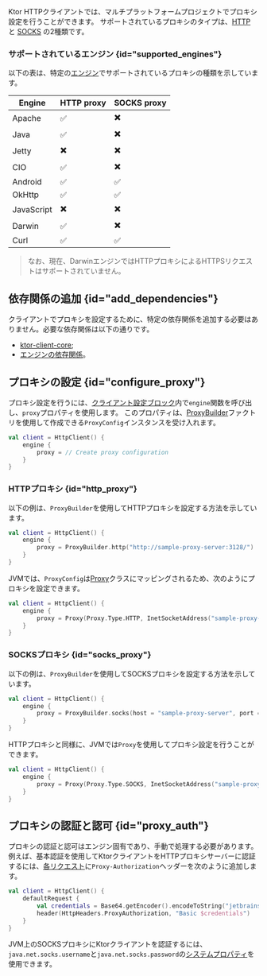 [//]: # (title: プロキシ)

<show-structure for="chapter" depth="2"/>

Ktor HTTPクライアントでは、マルチプラットフォームプロジェクトでプロキシ設定を行うことができます。
サポートされているプロキシのタイプは、[HTTP](https://en.wikipedia.org/wiki/Proxy_server#Web_proxy_servers) と [SOCKS](https://en.wikipedia.org/wiki/SOCKS) の2種類です。

### サポートされているエンジン {id="supported_engines"}

以下の表は、特定の[エンジン](client-engines.md)でサポートされているプロキシの種類を示しています。

| Engine     | HTTP proxy | SOCKS proxy |
|------------|------------|-------------|
| Apache     | ✅          |   ✖️         |
| Java       | ✅          |   ✖️         |
| Jetty      | ✖️          |   ✖️         |
| CIO        | ✅          |   ✖️         |
| Android    | ✅          |   ✅         |
| OkHttp     | ✅          |   ✅         |
| JavaScript | ✖️          |   ✖️         |
| Darwin     | ✅          |   ✖️          |
| Curl       | ✅          |   ✅         |

> なお、現在、DarwinエンジンではHTTPプロキシによるHTTPSリクエストはサポートされていません。

## 依存関係の追加 {id="add_dependencies"}

クライアントでプロキシを設定するために、特定の依存関係を追加する必要はありません。必要な依存関係は以下の通りです。
- [ktor-client-core](client-dependencies.md#client-dependency);
- [エンジンの依存関係](client-dependencies.md#engine-dependency)。

## プロキシの設定 {id="configure_proxy"}

プロキシ設定を行うには、[クライアント設定ブロック](client-create-and-configure.md#configure-client)内で`engine`関数を呼び出し、`proxy`プロパティを使用します。
このプロパティは、[ProxyBuilder](https://api.ktor.io/ktor-client-core/io.ktor.client.engine/-proxy-builder/index.html)ファクトリを使用して作成できる`ProxyConfig`インスタンスを受け入れます。

```kotlin
val client = HttpClient() {
    engine {
        proxy = // Create proxy configuration
    }
}
```

### HTTPプロキシ {id="http_proxy"}

以下の例は、`ProxyBuilder`を使用してHTTPプロキシを設定する方法を示しています。

```kotlin
val client = HttpClient() {
    engine {
        proxy = ProxyBuilder.http("http://sample-proxy-server:3128/")
    }
}
```

JVMでは、`ProxyConfig`は[Proxy](https://docs.oracle.com/javase/7/docs/api/java/lang/reflect/Proxy.html)クラスにマッピングされるため、次のようにプロキシを設定できます。

```kotlin
val client = HttpClient() {
    engine {
        proxy = Proxy(Proxy.Type.HTTP, InetSocketAddress("sample-proxy-server", 3128))
    }
}
```

### SOCKSプロキシ {id="socks_proxy"}

以下の例は、`ProxyBuilder`を使用してSOCKSプロキシを設定する方法を示しています。

```kotlin
val client = HttpClient() {
    engine {
        proxy = ProxyBuilder.socks(host = "sample-proxy-server", port = 1080)
    }
}
```

HTTPプロキシと同様に、JVMでは`Proxy`を使用してプロキシ設定を行うことができます。

```kotlin
val client = HttpClient() {
    engine {
        proxy = Proxy(Proxy.Type.SOCKS, InetSocketAddress("sample-proxy-server", 1080))
    }
}
```

## プロキシの認証と認可 {id="proxy_auth"}

プロキシの認証と認可はエンジン固有であり、手動で処理する必要があります。
例えば、基本認証を使用してKtorクライアントをHTTPプロキシサーバーに認証するには、[各リクエスト](client-default-request.md)に`Proxy-Authorization`ヘッダーを次のように追加します。

```kotlin
val client = HttpClient() {
    defaultRequest {
        val credentials = Base64.getEncoder().encodeToString("jetbrains:foobar".toByteArray())
        header(HttpHeaders.ProxyAuthorization, "Basic $credentials")
    }
}
```

JVM上のSOCKSプロキシにKtorクライアントを認証するには、`java.net.socks.username`と`java.net.socks.password`の[システムプロパティ](https://docs.oracle.com/javase/7/docs/api/java/net/doc-files/net-properties.html)を使用できます。
